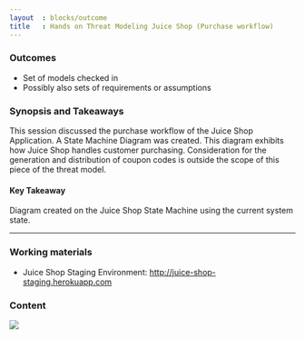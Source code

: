 ```yaml
---
layout  : blocks/outcome
title   : Hands on Threat Modeling Juice Shop (Purchase workflow)
---
```



### Outcomes

- Set of models checked in  
- Possibly also sets of requirements or assumptions

### Synopsis and Takeaways

This session discussed the purchase workflow of the Juice Shop Application. A State Machine Diagram was created. This diagram exhibits how Juice Shop handles customer purchasing. Consideration for the generation and distribution of coupon codes is outside the scope of this piece of the threat model.

#### Key Takeaway

Diagram created on the Juice Shop State Machine using the current system state.

--- 

### Working materials

* Juice Shop Staging Environment: <http://juice-shop-staging.herokuapp.com>

### Content

[![](https://raw.githubusercontent.com/OWASP/owasp-summit-2017/master/Working-Sessions/Threat-Model/whiteboard-photos/PM-3-Picture-1.jpg)](https://raw.githubusercontent.com/OWASP/owasp-summit-2017/master/Working-Sessions/Threat-Model/whiteboard-photos/PM-3-Picture-1.jpg)


